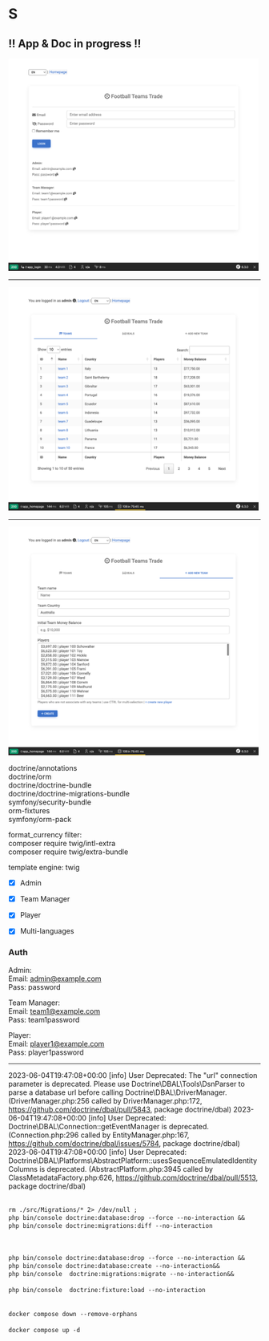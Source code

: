 # S

## !! App & Doc in progress !!

<img src="login.png" width="500">
<hr />
<img src="teams.png" width="500">
<hr />
<img src="new-team.png" width="500">

<br />




doctrine/annotations<br/>
doctrine/orm<br/>
doctrine/doctrine-bundle<br/>
doctrine/doctrine-migrations-bundle<br/>
symfony/security-bundle<br/>
orm-fixtures<br/>
symfony/orm-pack<br/>

format_currency filter:<br/>
composer require twig/intl-extra<br/>
composer require twig/extra-bundle<br/>


template engine: twig<br/>


- [x] Admin
- [x] Team Manager
- [x] Player


- [x] Multi-languages



### Auth

Admin:<br>
Email: admin@example.com<br>
Pass: password

Team Manager:<br>
Email: team1@example.com<br>
Pass: team1password

Player:<br>
Email: player1@example.com<br>
Pass: player1password


<hr />

2023-06-04T19:47:08+00:00 [info] User Deprecated: The "url" connection parameter is deprecated. Please use Doctrine\DBAL\Tools\DsnParser to parse a database url before calling Doctrine\DBAL\DriverManager. (DriverManager.php:256 called by DriverManager.php:172, https://github.com/doctrine/dbal/pull/5843, package doctrine/dbal)
2023-06-04T19:47:08+00:00 [info] User Deprecated: Doctrine\DBAL\Connection::getEventManager is deprecated. (Connection.php:296 called by EntityManager.php:167, https://github.com/doctrine/dbal/issues/5784, package doctrine/dbal)
2023-06-04T19:47:08+00:00 [info] User Deprecated: Doctrine\DBAL\Platforms\AbstractPlatform::usesSequenceEmulatedIdentityColumns is deprecated. (AbstractPlatform.php:3945 called by ClassMetadataFactory.php:626, https://github.com/doctrine/dbal/pull/5513, package doctrine/dbal)


```

rm ./src/Migrations/* 2> /dev/null ;
php bin/console doctrine:database:drop --force --no-interaction &&
php bin/console doctrine:migrations:diff --no-interaction



php bin/console doctrine:database:drop --force --no-interaction &&
php bin/console doctrine:database:create --no-interaction&& 
php bin/console  doctrine:migrations:migrate --no-interaction&&

php bin/console  doctrine:fixture:load --no-interaction


docker compose down --remove-orphans

docker compose up -d


```
